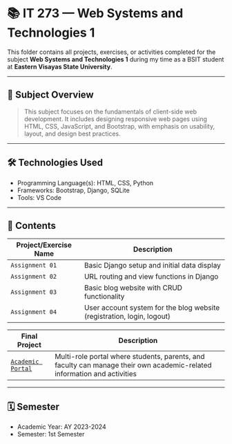 # 📚 IT 273 — Web Systems and Technologies 1

This folder contains all projects, exercises, or activities completed for the subject **Web Systems and Technologies 1** during my time as a BSIT student at **Eastern Visayas State University**.

---

## 🧠 Subject Overview

> This subject focuses on the fundamentals of client-side web development. It includes designing responsive web pages using HTML, CSS, JavaScript, and Bootstrap, with emphasis on usability, layout, and design best practices.

---

## 🛠️ Technologies Used

- Programming Language(s): HTML, CSS, Python
- Frameworks: Bootstrap, Django, SQLite
- Tools: VS Code

---

## 📂 Contents

| Project/Exercise Name        | Description                                               |
|-----------------------------|-----------------------------------------------------------|
| `Assignment 01`             | Basic Django setup and initial data display               |
| `Assignment 02`             | URL routing and view functions in Django                  |
| `Assignment 03`             | Basic blog website with CRUD functionality                |
| `Assignment 04`             | User account system for the blog website (registration, login, logout) |

| **Final Project**           | **Description**                                           |
|-----------------------------|-----------------------------------------------------------|
| [`Academic Portal`](https://github.com/mikeygelooooo/Academic-Portal)           | Multi-role portal where students, parents, and faculty can manage their own academic-related information and activities |

---

## 🗓️ Semester

- Academic Year: AY 2023-2024  
- Semester: 1st Semester
